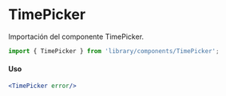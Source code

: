 # TimePicker

Importación del componente TimePicker.

```js
import { TimePicker } from 'library/components/TimePicker';
```

<!-- STORY -->

#### Uso

```jsx
<TimePicker error/>
```
